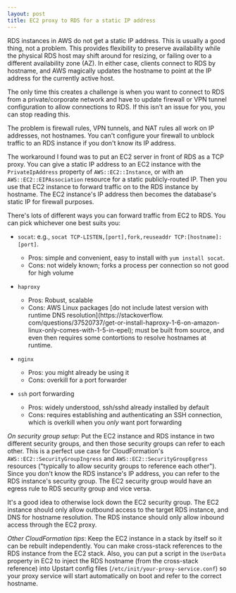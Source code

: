 ```yaml
--- 
layout: post
title: EC2 proxy to RDS for a static IP address
---
```


RDS instances in AWS do not get a static IP address.  This is usually a good thing, not a 
problem.  This provides flexibility to preserve availability while the physical RDS host may shift around for
resizing, or failing over to a different availability zone (AZ).  In either case, clients 
connect to RDS by hostname, and AWS magically updates the hostname to point at the IP address for the currently 
active host. 

The only time this creates a challenge is when you want to connect to RDS from 
a private/corporate network and have to update firewall or VPN tunnel configuration to allow connections to 
RDS. If this isn't an issue for you, you can stop reading this.

The problem is firewall rules, VPN tunnels, and NAT rules all work on IP addresses, not hostnames.  You can't
configure your firewall to unblock traffic to an RDS instance if you don't know its IP address.  

The workaround I found was to put an EC2 server in front of RDS as a TCP proxy.  You can give a static IP address
to an EC2 instance with the `PrivateIpAddress` property of `AWS::EC2::Instance`, or with an
`AWS::EC2::EIPAssociation` resource  for a static publicly-routed IP.  Then you use that EC2 instance to forward
traffic on to the RDS instance by hostname.  The EC2 instance's IP address then becomes the database's static IP for
firewall purposes.

There's lots of different ways you can forward traffic from EC2 to RDS.  You can pick whichever one best suits you:

- `socat`: e.g., `socat TCP-LISTEN,[port],fork,reuseaddr TCP:[hostname]:[port]`. 
  - Pros: simple and convenient, easy to install with `yum install socat`.  
  - Cons: not widely known; forks a process per connection so not good for high volume

- `haproxy`
  - Pros: Robust, scalable
  - Cons: AWS Linux packages [do not include latest version with runtime DNS resolution](https://stackoverflow.
  com/questions/37520737/get-or-install-haproxy-1-6-on-amazon-linux-only-comes-with-1-5-in-epel); must be built 
  from source, and even then requires some contortions to resolve hostnames at runtime.

- `nginx`
  - Pros: you might already be using it
  - Cons: overkill for a port forwarder
  
- `ssh` port forwarding
  - Pros: widely understood, ssh/sshd already installed by default
  - Cons: requires establishing and authenticating an SSH connection, which is overkill when you *only* 
  want port forwarding

*On security group setup*: Put the EC2 instance and RDS instance in two different security groups, and then those 
security groups can refer to each other.  This is a perfect use case for  CloudFormation's 
`AWS::EC2::SecurityGroupIngress` and `AWS::EC2::SecurityGroupEgress` resources ("typically to allow security groups 
to reference each other").   Since you don't know the RDS instance's IP address, you can refer to 
the RDS instance's security group.  The EC2 security group would have an egress rule to RDS security group and vice 
versa.  

It's a good idea to otherwise lock down the EC2 security group.  The EC2 instance should only allow outbound 
access to the target RDS instance, and DNS for hostname resolution.  The RDS instance should only allow inbound access through the EC2 proxy.

*Other CloudFormation tips*: Keep the EC2 instance in a stack by itself so it can be rebuilt 
independently.  You can make cross-stack references to the RDS instance from the EC2 stack.  Also, you can 
put a script in the `UserData` property in EC2 to inject the RDS hostname (from the cross-stack reference)
into Upstart config files (`/etc/init/your-proxy-service.conf`) so your proxy service will start automatically on 
boot and refer to the correct hostname.
